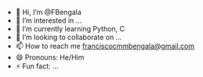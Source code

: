 - 👋 Hi, I’m @FBengala
- 👀 I’m interested in ...
- 🌱 I’m currently learning Python, C
- 💞️ I’m looking to collaborate on ...
- 📫 How to reach me franciscocmmbengala@gmail.com
- 😄 Pronouns: He/Him
- ⚡ Fun fact: ...

<!---
FBengala/FBengala is a ✨ special ✨ repository because its `README.md` (this file) appears on your GitHub profile.
You can click the Preview link to take a look at your changes.
--->
